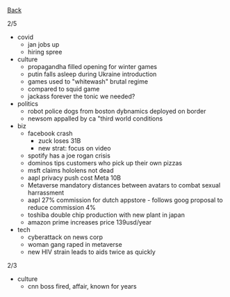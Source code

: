 [Back](./index.md)

2/5
- covid
  - jan jobs up
  - hiring spree
- culture
  - propagandha filled opening for winter games
  - putin falls asleep during Ukraine introduction
  - games used to "whitewash" brutal regime
  - compared to squid game
  - jackass forever the tonic we needed? 
- politics
  - robot police dogs from boston dybnamics deployed on border 
  - newsom appalled by ca "third world conditions
- biz
  - facebook crash
    - zuck loses 31B
    - new strat: focus on video 
  - spotify has a joe rogan crisis
  - dominos tips customers who pick up their own
   pizzas
  - msft claims hololens not dead 
  - aapl privacy push cost Meta 10B
  - Metaverse mandatory distances between avatars to combat sexual harrassment 
  - aapl 27% commission for dutch appstore - follows goog proposal to reduce commission 4%
  - toshiba double chip production with new plant in japan 
  - amazon prime increases price 139usd/year
- tech 
  - cyberattack on news corp
  - woman gang raped in metaverse 
  - new HIV strain leads to aids twice as quickly


2/3
- culture
  - cnn boss fired, affair, known for years
